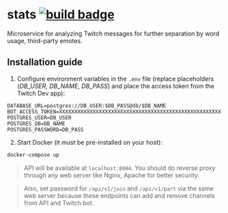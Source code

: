 # stats [![build badge](https://github.com/ilotterytea/stats/actions/workflows/release.yml/badge.svg)](https://github.com/ilotterytea/stats/actions/workflows/release.yml)
Microservice for analyzing Twitch messages for further separation by word usage, third-party emotes.

## Installation guide
1. Configure environment variables in the `.env` file (replace placeholders (*DB_USER, DB_NAME, DB_PASS*) and place the access token from the Twitch Dev app):
```env
DATABASE_URL=postgres://DB_USER:$DB_PASS@db/$DB_NAME
BOT_ACCESS_TOKEN=XXXXXXXXXXXXXXXXXXXXXXXXXXXXXXXXXXXXXXXXXXXXXXXXXXXXX
POSTGRES_USER=DB_USER
POSTGRES_DB=DB_NAME
POSTGRES_PASSWORD=DB_PASS
```
2. Start Docker (it must be pre-installed on your host):
```bash
docker-compose up
```
> API will be available at `localhost:8084`. You should do reverse proxy through any web server like Nginx, Apache for better security.

> Also, set password for `/api/v1/join` and `/api/v1/part` via the same web server because these endpoints can add and remove channels from API and Twitch bot.
